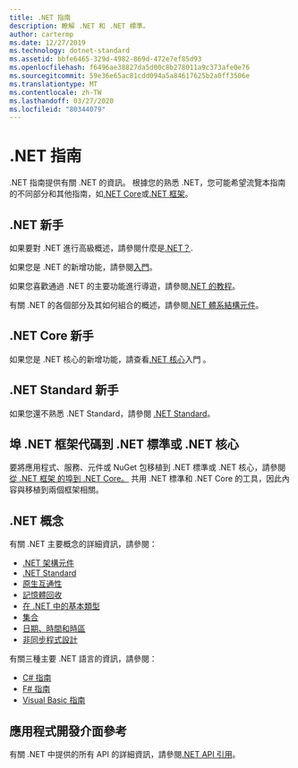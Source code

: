 ```yaml
---
title: .NET 指南
description: 瞭解 .NET 和 .NET 標準。
author: cartermp
ms.date: 12/27/2019
ms.technology: dotnet-standard
ms.assetid: bbfe6465-329d-4982-869d-472e7ef85d93
ms.openlocfilehash: f6496ae38827da5d00c8b278011a9c373afe0e76
ms.sourcegitcommit: 59e36e65ac81cdd094a5a84617625b2a0ff3506e
ms.translationtype: MT
ms.contentlocale: zh-TW
ms.lasthandoff: 03/27/2020
ms.locfileid: "80344079"
---
```

# <a name="net-guide"></a>.NET 指南

.NET 指南提供有關 .NET 的資訊。 根據您的熟悉 .NET，您可能希望流覽本指南的不同部分和其他指南，如[.NET Core](../core/index.yml)或[.NET 框架](../framework/index.yml)。

## <a name="new-to-net"></a>.NET 新手

如果要對 .NET 進行高級概述，請參閱什麼是[.NET？](https://dotnet.microsoft.com/learn/dotnet/what-is-dotnet).

如果您是 .NET 的新增功能，請參閱[入門](get-started.md)。

如果您喜歡通過 .NET 的主要功能進行導遊，請參閱[.NET 的教程](tour.md)。

有關 .NET 的各個部分及其如何組合的概述，請參閱[.NET 體系結構元件](components.md)。

## <a name="new-to-net-core"></a>.NET Core 新手

如果您是 .NET 核心的新增功能，請查看[.NET 核心](../core/get-started.md)入門 。

## <a name="new-to-net-standard"></a>.NET Standard 新手

如果您還不熟悉 .NET Standard，請參閱 [.NET Standard](net-standard.md)。

## <a name="port-net-framework-code-to-net-standard-or-net-core"></a>埠 .NET 框架代碼到 .NET 標準或 .NET 核心

要將應用程式、服務、元件或 NuGet 包移植到 .NET 標準或 .NET 核心，請參閱[從 .NET 框架 的埠到 .NET Core。](../core/porting/index.md) 共用 .NET 標準和 .NET Core 的工具，因此內容與移植到兩個框架相關。

## <a name="net-concepts"></a>.NET 概念

有關 .NET 主要概念的詳細資訊，請參閱：

* [.NET 架構元件](components.md)
* [.NET Standard](net-standard.md)
* [原生互通性](native-interop/index.md)
* [記憶體回收](garbage-collection/index.md)
* [在 .NET 中的基本類型](base-types/index.md)
* [集合](collections/index.md)
* [日期、時間和時區](datetime/index.md)
* [非同步程式設計](async.md)

有關三種主要 .NET 語言的資訊，請參閱：

* [C# 指南](../csharp/index.yml)
* [F# 指南](../fsharp/index.yml)
* [Visual Basic 指南](../visual-basic/index.yml)

## <a name="api-reference"></a>應用程式開發介面參考

有關 .NET 中提供的所有 API 的詳細資訊，請參閱[.NET API 引用](../../api/index.md)。
